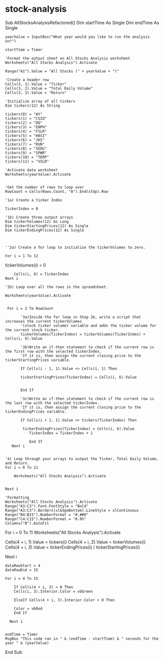 # stock-analysis

Sub AllStocksAnalysisRefactored()
    Dim startTime As Single
    Dim endTime  As Single

    yearValue = InputBox("What year would you like to run the analysis on?")

    startTime = Timer
    
    'Format the output sheet on All Stocks Analysis worksheet
    Worksheets("All Stocks Analysis").Activate
    
    Range("A1").Value = "All Stocks (" + yearValue + ")"
    
    'Create a header row
    Cells(3, 1).Value = "Ticker"
    Cells(3, 2).Value = "Total Daily Volume"
    Cells(3, 3).Value = "Return"

    'Initialize array of all tickers
    Dim tickers(12) As String
    
    tickers(0) = "AY"
    tickers(1) = "CSIQ"
    tickers(2) = "DQ"
    tickers(3) = "ENPH"
    tickers(4) = "FSLR"
    tickers(5) = "HASI"
    tickers(6) = "JKS"
    tickers(7) = "RUN"
    tickers(8) = "SEDG"
    tickers(9) = "SPWR"
    tickers(10) = "TERP"
    tickers(11) = "VSLR"
    
    'Activate data worksheet
    Worksheets(yearValue).Activate
    
    
    'Get the number of rows to loop over
    RowCount = Cells(Rows.Count, "A").End(xlUp).Row
    
    '1a) Create a ticker Index
    
    TickerIndex = 0

    '1b) Create three output arrays
    Dim tickerVolumes(12) As Long
    Dim tickerStartingPrices(12) As Single
    Dim tickerEndingPrices(12) As Single

    
   
    ''2a) Create a for loop to initialize the tickerVolumes to zero.
    
    For i = 1 To 12
   tickerVolumes(i) = 0
        
        Cells(i, 9) = TickerIndex
    Next i
    
    '2b) Loop over all the rows in the spreadsheet.
    
    Worksheets(yearValue).Activate
     
     
     For i = 2 To RowCount
 
           '3a)Inside the for loop in Step 2b, write a script that increases the current tickerVolumes
           '(stock ticker volume) variable and adds the ticker volume for the current stock ticker.
           tickerVolumes(TickerIndex) = tickerVolumes(TickerIndex) + Cells(i, 8).Value

           '3b)Write an if-then statement to check if the current row is the first row with the selected tickerIndex.
           'If it is, then assign the current closing price to the tickerStartingPrices variable.
           
           If Cells(i - 1, 1).Value <> Cells(i, 1) Then
           
           tickerStartingPrices(TickerIndex) = Cells(i, 6).Value

               
           End If

           '3c)Write an if-then statement to check if the current row is the last row with the selected tickerIndex.
           'If it is, then assign the current closing price to the tickerEndingPrices variable.
           
           If Cells(i + 1, 1).Value <> tickers(TickerIndex) Then
           
            tickerEndingPrices(TickerIndex) = Cells(i, 6).Value
               TickerIndex = TickerIndex + 1
               
               End If
       Next i

    
    '4) Loop through your arrays to output the Ticker, Total Daily Volume, and Return.
    For i = 0 To 11
        
        Worksheets("All Stocks Analysis").Activate
        
        
    Next i
    
    'Formatting
    Worksheets("All Stocks Analysis").Activate
    Range("A3:C3").Font.FontStyle = "Bold"
    Range("A3:C3").Borders(xlEdgeBottom).LineStyle = xlContinuous
    Range("B4:B15").NumberFormat = "#,##0"
    Range("C4:C15").NumberFormat = "0.0%"
    Columns("B").AutoFit
  
  For i = 0 To 11
   Worksheets("All Stocks Analysis").Activate
   
   Cells(4 + i, 1).Value = tickers(i)
   Cells(4 + i, 2).Value = tickerVolumes(i)
   Cells(4 + i, 3).Value = tickerEndingPrices(i) / tickerStartingPrices(i)
   
   Next i
   
    dataRowStart = 4
    dataRowEnd = 15

    For i = 4 To 15
        
        If Cells(4 + i, 3) > 0 Then
        Cells(i, 3).Interior.Color = vbGreen
        
        ElseIf Cells(4 + i, 3).Interior.Color < 0 Then
        
        Color = vbRed
        End If
       
      Next i
      

    endTime = Timer
    MsgBox "This code ran in " & (endTime - startTime) & " seconds for the year " & (yearValue)

 
End Sub

    
